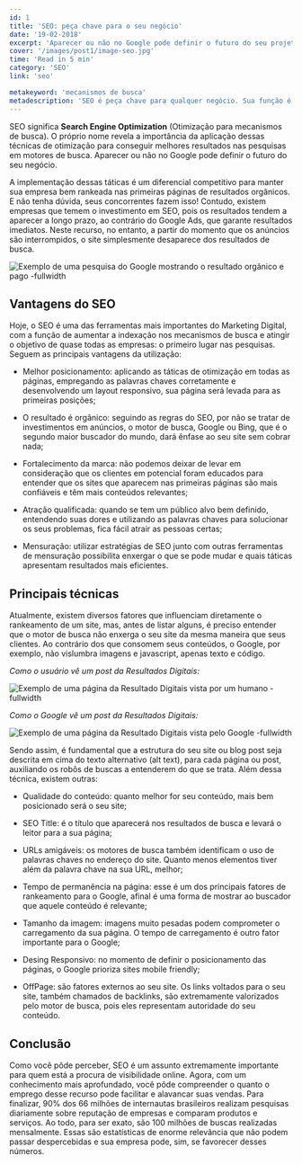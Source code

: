 ```yaml
---
id: 1
title: 'SEO: peça chave para o seu negócio'
date: '19-02-2018'
excerpt: 'Aparecer ou não no Google pode definir o futuro do seu projeto. Mas, antes de tudo, você sabe mesmo o que é SEO?'
cover: '/images/post1/image-seo.jpg'
time: 'Read in 5 min'
category: 'SEO'
link: 'seo'

metakeyword: 'mecanismos de busca'
metadescription: 'SEO é peça chave para qualquer negócio. Sua função é aumentar a indexação e atingir o objetivo de todas as empresas: o primeiro lugar nas pesquisas'
---
```


SEO significa **Search Engine Optimization** (Otimização para mecanismos de busca). O próprio nome revela a importância da aplicação dessas técnicas de otimização para conseguir melhores resultados nas pesquisas em motores de busca. Aparecer ou não no Google pode definir o futuro do seu negócio.

A implementação dessas táticas é um diferencial competitivo para manter sua empresa bem rankeada nas primeiras páginas de resultados orgânicos. E não tenha dúvida, seus concorrentes fazem isso! Contudo, existem empresas que temem o investimento em SEO, pois os resultados tendem a aparecer a longo prazo, ao contrário do Google Ads, que garante resultados imediatos. Neste recurso, no entanto, a partir do momento que os anúncios são interrompidos, o site simplesmente desaparece dos resultados de busca.

![Exemplo de uma pesquisa do Google mostrando o resultado orgânico e pago -fullwidth](images/post1/google-example.jpeg)

## Vantagens do SEO

Hoje, o SEO é uma das ferramentas mais importantes do Marketing Digital, com a função de aumentar a indexação nos mecanismos de busca e atingir o objetivo de quase todas as empresas: o primeiro lugar nas pesquisas. Seguem as principais vantagens da utilização:

- Melhor posicionamento: aplicando as táticas de otimização em todas as páginas, empregando as palavras chaves corretamente e desenvolvendo um layout responsivo, sua página será levada para as primeiras posições;

- O resultado é orgânico: seguindo as regras do SEO, por não se tratar de investimentos em anúncios, o motor de busca, Google ou Bing, que é o segundo maior buscador do mundo, dará ênfase ao seu site sem cobrar nada;

- Fortalecimento da marca: não podemos deixar de levar em consideração que os clientes em potencial foram educados para entender que os sites que aparecem nas primeiras páginas são mais confiáveis e têm mais conteúdos relevantes;

- Atração qualificada: quando se tem um público alvo bem definido, entendendo suas dores e utilizando as palavras chaves para solucionar os seus problemas, fica fácil atrair as pessoas certas;

- Mensuração: utilizar estratégias de SEO junto com outras ferramentas de mensuração possibilita enxergar o que se pode mudar e quais táticas apresentam resultados mais eficientes.

## Principais técnicas

Atualmente, existem diversos fatores que influenciam diretamente o rankeamento de um site, mas, antes de listar alguns, é preciso entender que o motor de busca não enxerga o seu site da mesma maneira que seus clientes. Ao contrário dos que consomem seus conteúdos, o Google, por exemplo, não vislumbra imagens e javascript, apenas texto e código.

_Como o usuário vê um post da Resultados Digitais:_

![Exemplo de uma página da Resultado Digitais vista por um humano -fullwidth](images/post1/rd-example1.jpeg)

_Como o Google vê um post da Resultados Digitais:_

![Exemplo de uma página da Resultado Digitais vista pelo Google -fullwidth](images/post1/rd-example2.jpeg)

Sendo assim, é fundamental que a estrutura do seu site ou blog post seja descrita em cima do texto alternativo (alt text), para cada página ou post, auxiliando os robôs de buscas a entenderem do que se trata. Além dessa técnica, existem outras:

- Qualidade do conteúdo: quanto melhor for seu conteúdo, mais bem posicionado será o seu site;

- SEO Title: é o título que aparecerá nos resultados de busca e levará o leitor para a sua página;

- URLs amigáveis: os motores de busca também identificam o uso de palavras chaves no endereço do site. Quanto menos elementos tiver além da palavra chave na sua URL, melhor;

- Tempo de permanência na página: esse é um dos principais fatores de rankeamento para o Google, afinal é uma forma de mostrar ao buscador que aquele conteúdo é relevante;

- Tamanho da imagem: imagens muito pesadas podem comprometer o carregamento da sua página. O tempo de carregamento é outro fator importante para o Google;

- Desing Responsivo: no momento de definir o posicionamento das páginas, o Google prioriza sites mobile friendly;

- OffPage: são fatores externos ao seu site. Os links voltados para o seu site, também chamados de backlinks, são extremamente valorizados pelo motor de busca, pois eles representam autoridade do seu conteúdo.

## Conclusão

Como você pôde perceber, SEO é um assunto extremamente importante para quem está a procura de visibilidade online. Agora, com um conhecimento mais aprofundado, você pôde compreender o quanto o emprego desse recurso pode facilitar e alavancar suas vendas. Para finalizar, 90% dos 66 milhões de internautas brasileiros realizam pesquisas diariamente sobre reputação de empresas e comparam produtos e serviços. Ao todo, para ser exato, são 100 milhões de buscas realizadas mensalmente. Essas são estatísticas de enorme relevância que não podem passar despercebidas e sua empresa pode, sim, se favorecer desses números.
